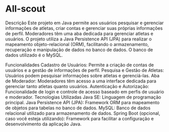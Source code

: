 # All-scout

Descrição
Este projeto em Java permite aos usuários pesquisar e gerenciar informações de atletas, criar contas e gerenciar suas próprias informações de perfil. Moderadores têm uma aba dedicada para gerenciar atletas e usuários. O projeto utiliza a Java Persistence API (JPA) para realizar o mapeamento objeto-relacional (ORM), facilitando o armazenamento, recuperação e manipulação de dados no banco de dados. O banco de dados utilizado é o MySQL.

Funcionalidades
Cadastro de Usuários: Permite a criação de contas de usuários e a gestão de informações de perfil.
Pesquisa e Gestão de Atletas: Usuários podem pesquisar informações sobre atletas e gerenciá-las.
Aba de Moderador: Moderadores têm acesso a uma interface dedicada para gerenciar tanto atletas quanto usuários.
Autenticação e Autorização: Funcionalidade de login e controle de acesso baseado em perfis de usuário e moderador.
Tecnologias Utilizadas
Java SE: Linguagem de programação principal.
Java Persistence API (JPA): Framework ORM para mapeamento de objetos para tabelas no banco de dados.
MySQL: Banco de dados relacional utilizado para armazenamento de dados.
Spring Boot (opcional, caso você esteja utilizando): Framework para facilitar a configuração e desenvolvimento da aplicação Java.
